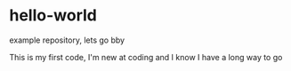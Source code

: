 # hello-world
example repository, lets go bby

This is my first code, I'm new at coding and I know I have a long way to go 
